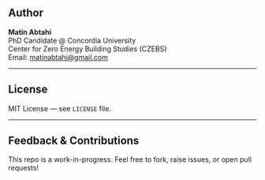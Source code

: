## Author

**Matin Abtahi**  
PhD Candidate @ Concordia University  
Center for Zero Energy Building Studies (CZEBS)  
Email: matinabtahi@gmail.com

---

## License

MIT License — see `LICENSE` file.

---

## Feedback & Contributions

This repo is a work-in-progress.
Feel free to fork, raise issues, or open pull requests! 
